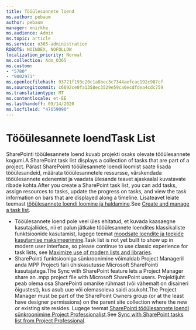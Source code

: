 ```yaml
---
title: Tööülesannete loend
ms.author: pebaum
author: pebaum
manager: mnirkhe
ms.audience: Admin
ms.topic: article
ms.service: o365-administration
ROBOTS: NOINDEX, NOFOLLOW
localization_priority: Normal
ms.collection: Adm_O365
ms.custom:
- "5780"
- "9002971"
ms.openlocfilehash: 93721f193c20c1a8bec3c7344aefcac192c987cf
ms.sourcegitcommit: c6692ce0fa1358ec3529e59ca0ecdfdea4cdc759
ms.translationtype: MT
ms.contentlocale: et-EE
ms.lasthandoff: 09/14/2020
ms.locfileid: "47659090"
---
```

# <a name="task-list"></a><span data-ttu-id="cad75-102">Tööülesannete loend</span><span class="sxs-lookup"><span data-stu-id="cad75-102">Task List</span></span>

<span data-ttu-id="cad75-103">SharePointi tööülesannete loend kuvab projekti osaks olevate tööülesannete kogumi.</span><span class="sxs-lookup"><span data-stu-id="cad75-103">A SharePoint task list displays a collection of tasks that are part of a project.</span></span> <span data-ttu-id="cad75-104">Pärast SharePointi tööülesannete loendi loomist saate lisada tööülesandeid, määrata tööülesannetele ressursse, värskendada tööülesannete edenemist ja vaadata ülesande teavet ajaskaalal kuvatavate ribade kohta.</span><span class="sxs-lookup"><span data-stu-id="cad75-104">After you create a SharePoint task list, you can add tasks, assign resources to tasks, update the progress on tasks, and view the task information on bars that are displayed along a timeline.</span></span> <span data-ttu-id="cad75-105">Lisateavet leiate teemast [tööülesannete loendi loomine ja haldamine](https://support.microsoft.com/office/466ad207-46fd-4c77-9af1-41bc23cec21a).</span><span class="sxs-lookup"><span data-stu-id="cad75-105">See [Create and manage a task list](https://support.microsoft.com/office/466ad207-46fd-4c77-9af1-41bc23cec21a).</span></span>  

-   <span data-ttu-id="cad75-106">Tööülesannete loend pole veel üles ehitatud, et kuvada kaasaegne kasutajaliides, nii et palun jätkake tööülesannete loendites klassikaliste funktsioonide kasutamist, lugege teemat [moodsate loendite ja teekide kasutamise maksimeerimine](https://docs.microsoft.com/sharepoint/dev/transform/modernize-userinterface-lists-and-libraries).</span><span class="sxs-lookup"><span data-stu-id="cad75-106">Task list is not yet built to show up in modern user interface, so please continue to use classic experience for task lists, see [Maximize use of modern lists and libraries](https://docs.microsoft.com/sharepoint/dev/transform/modernize-userinterface-lists-and-libraries).</span></span>
-   <span data-ttu-id="cad75-107">SharePointi funktsiooniga sünkroonimine võimaldab Project Manageril anda MPP Projecti faili ühiskasutusse Microsoft SharePointi kasutajatega.</span><span class="sxs-lookup"><span data-stu-id="cad75-107">The Sync with SharePoint feature lets a Project Manager share an .mpp project file with Microsoft SharePoint users.</span></span> <span data-ttu-id="cad75-108">Projektijuht peab olema osa SharePointi omanike rühmast (või vähemalt on disaineri õigustest), kus asub uue või olemasoleva saidi asukoht.</span><span class="sxs-lookup"><span data-stu-id="cad75-108">The Project Manager must be part of the SharePoint Owners group (or at the least have designer permissions) on the parent site collection where the new or existing site resides.</span></span> <span data-ttu-id="cad75-109">Lugege teemat [SharePointi tööülesannete loendi sünkroonimine Project Professionalist](https://docs.microsoft.com/office/troubleshoot/project/sync-with-tasks-from-project).</span><span class="sxs-lookup"><span data-stu-id="cad75-109">See [Sync with SharePoint tasks list from Project Professional](https://docs.microsoft.com/office/troubleshoot/project/sync-with-tasks-from-project).</span></span>
